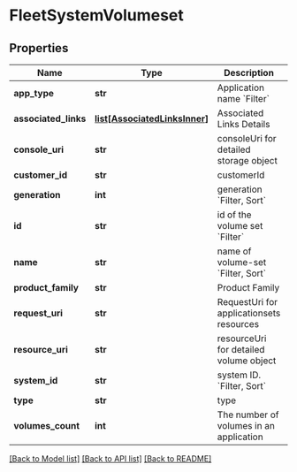 # FleetSystemVolumeset

## Properties
Name | Type | Description | Notes
------------ | ------------- | ------------- | -------------
**app_type** | **str** | Application name &#x60;Filter&#x60; | [optional] 
**associated_links** | [**list[AssociatedLinksInner]**](AssociatedLinksInner.md) | Associated Links Details | [optional] 
**console_uri** | **str** | consoleUri for detailed storage object | [optional] 
**customer_id** | **str** | customerId | [optional] 
**generation** | **int** | generation &#x60;Filter, Sort&#x60; | [optional] 
**id** | **str** | id of the volume set &#x60;Filter&#x60; | [optional] 
**name** | **str** | name of volume-set &#x60;Filter, Sort&#x60; | [optional] 
**product_family** | **str** | Product Family | [optional] 
**request_uri** | **str** | RequestUri for applicationsets resources | [optional] 
**resource_uri** | **str** | resourceUri for detailed volume object | [optional] 
**system_id** | **str** | system ID. &#x60;Filter, Sort&#x60; | [optional] 
**type** | **str** | type | [optional] 
**volumes_count** | **int** | The number of volumes in an application | [optional] 

[[Back to Model list]](../README.md#documentation-for-models) [[Back to API list]](../README.md#documentation-for-api-endpoints) [[Back to README]](../README.md)


